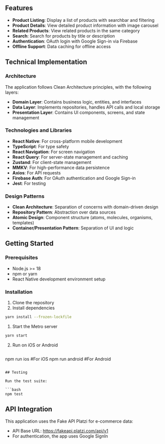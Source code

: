 ## Features

- **Product Listing**: Display a list of products with searchbar and filtering
- **Product Details**: View detailed product information with image carousel
- **Related Products**: View related products in the same category
- **Search**: Search for products by title or description
- **Authentication**: OAuth login with Google Sign-in via Firebase
- **Offline Support**: Data caching for offline access

## Technical Implementation

### Architecture

The application follows Clean Architecture principles, with the following layers:

- **Domain Layer**: Contains business logic, entities, and interfaces
- **Data Layer**: Implements repositories, handles API calls and local storage
- **Presentation Layer**: Contains UI components, screens, and state management

### Technologies and Libraries

- **React Native**: For cross-platform mobile development
- **TypeScript**: For type safety
- **React Navigation**: For screen navigation
- **React Query**: For server-state management and caching
- **Zustand**: For client-state management
- **MMKV**: For high-performance data persistence
- **Axios**: For API requests
- **Firebase Auth**: For OAuth authentication and Google Sign-in
- **Jest**: For testing

### Design Patterns

- **Clean Architecture**: Separation of concerns with domain-driven design
- **Repository Pattern**: Abstraction over data sources
- **Atomic Design**: Component structure (atoms, molecules, organisms, templates)
- **Container/Presentation Pattern**: Separation of UI and logic
## Getting Started

### Prerequisites

- Node.js >= 18
- npm or yarn
- React Native development environment setup

### Installation

1. Clone the repository
2. Install dependencies
```bash
yarn install --frozen-lockfile
```
1. Start the Metro server
```bash
yarn start
```
2. Run on iOS or Android
   ```bash
npm run ios #For iOS
npm run android #For Android
   ```

## Testing

Run the test suite:

```bash
npm test
```

## API Integration

This application uses the Fake API Platzi for e-commerce data:
- API Base URL: https://fakeapi.platzi.com/api/v1
- For authentication, the app uses Google SignIn
